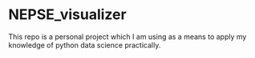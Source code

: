 # NEPSE_visualizer
This repo is a personal project which I am using as a means to apply my knowledge of python data science practically.
